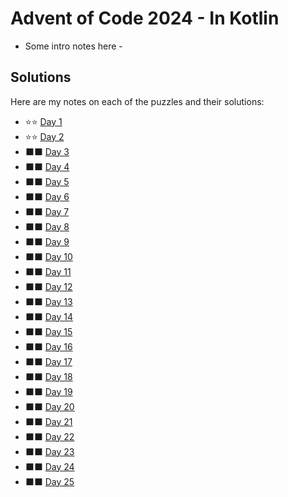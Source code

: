# Advent of Code 2024 - In Kotlin

- Some intro notes here - 

## Solutions

Here are my notes on each of the puzzles and their solutions:

* &#11088;&#11088; [Day 1](day01/.) 
* &#11088;&#11088; [Day 2](day02/.) 
* &#11035;&#11035; [Day 3](day03/.) 
* &#11035;&#11035; [Day 4](day04/.) 
* &#11035;&#11035; [Day 5](day05/.) 
* &#11035;&#11035; [Day 6](day06/.) 
* &#11035;&#11035; [Day 7](day07/.) 
* &#11035;&#11035; [Day 8](day08/.) 
* &#11035;&#11035; [Day 9](day09/.) 
* &#11035;&#11035; [Day 10](day10/.)
* &#11035;&#11035; [Day 11](day11/.)
* &#11035;&#11035; [Day 12](day12/.)
* &#11035;&#11035; [Day 13](day13/.)
* &#11035;&#11035; [Day 14](day14/.)
* &#11035;&#11035; [Day 15](day15/.)
* &#11035;&#11035; [Day 16](day16/.)
* &#11035;&#11035; [Day 17](day17/.)
* &#11035;&#11035; [Day 18](day18/.)
* &#11035;&#11035; [Day 19](day19/.)
* &#11035;&#11035; [Day 20](day20/.)
* &#11035;&#11035; [Day 21](day21/.)
* &#11035;&#11035; [Day 22](day22/.)
* &#11035;&#11035; [Day 23](day23/.)
* &#11035;&#11035; [Day 24](day24/.)
* &#11035;&#11035; [Day 25](day25/.)
